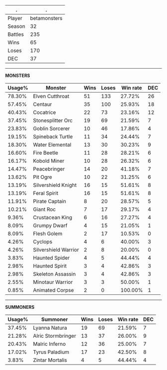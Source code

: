 .|.
|-|-
Player|betamonsters
Season|32
Battles|235
Wins|65
Loses|170
DEC|37

---
**MONSTERS**

Usage%|Monster|Wins|Loses|Win rate|DEC|
-|-|-|-|-|-|
78.30%|Elven Cutthroat|51|133|27.72%|26|
57.45%|Centaur|35|100|25.93%|18|
40.43%|Cocatrice|22|73|23.16%|12|
37.45%|Stonesplitter Orc|19|69|21.59%|7|
23.83%|Goblin Sorcerer|10|46|17.86%|4|
19.15%|Spineback Turtle|11|34|24.44%|7|
18.30%|Water Elemental|13|30|30.23%|9|
16.60%|Fire Beetle|11|28|28.21%|6|
16.17%|Kobold Miner|10|28|26.32%|6|
14.47%|Peacebringer|14|20|41.18%|7|
13.62%|Pit Ogre|10|22|31.25%|6|
13.19%|Silvershield Knight|16|15|51.61%|8|
13.19%|Feral Spirit|16|15|51.61%|8|
11.91%|Pirate Captain|8|20|28.57%|5|
10.21%|Giant Roc|7|17|29.17%|4|
9.36%|Crustacean King|6|16|27.27%|4|
8.09%|Grumpy Dwarf|4|15|21.05%|1|
8.09%|Flesh Golem|2|17|10.53%|0|
4.26%|Cyclops|4|6|40.00%|3|
4.26%|Silvershield Warrior|2|8|20.00%|0|
3.83%|Haunted Spider|4|5|44.44%|4|
2.98%|Haunted Spirit|3|4|42.86%|3|
2.98%|Skeleton Assassin|3|4|42.86%|3|
2.55%|Minotaur Warrior|3|3|50.00%|1|
0.85%|Animated Corpse|2|0|100.00%|1|

---
**SUMMONERS**

Usage%|Summoner|Wins|Loses|Win rate|DEC|
-|-|-|-|-|-|
37.45%|Lyanna Natura|19|69|21.59%|7|
21.28%|Alric Stormbringer|13|37|26.00%|9|
20.43%|Malric Inferno|12|36|25.00%|7|
17.02%|Tyrus Paladium|17|23|42.50%|8|
3.83%|Zintar Mortalis|4|5|44.44%|4|
